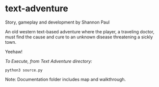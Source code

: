 # text-adventure
Story, gameplay and development by Shannon Paul

An old western text-based adventure where the player, a traveling doctor, must find the cause and cure to an unknown disease threatening a sickly town.

Yeehaw!

_To Execute, from Text Adventure directory:_

    python3 source.py

Note: Documentation folder includes map and walkthrough.
